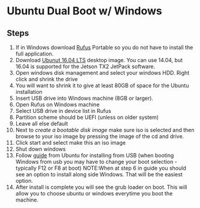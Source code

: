 # Ubuntu Dual Boot w/ Windows

## Steps
1. If in Windows download [Rufus](https://rufus.akeo.ie) Portable so you do not have to install the full application. 
2. Download [Ubunut 16.04 LTS](http://releases.ubuntu.com/16.04/) desktop image. You can use 14.04, but 16.04 is supported for the Jetson TX2 JetPack software.
3. Open windows disk management and select your windows HDD. Right click and shrink the drive
4. You will want to shrink it to give at least 80GB of space for the Ubuntu installation
4. Insert USB drive into Windows machine (8GB or larger).
5. Open Rufus on Windows machine
6. Select USB drive in device list in Rufus
7. Partition scheme should be UEFI (unless on older system)
8. Leave all else default
9. Next to *create a bootable disk image* make sure iso is selected and then browse to your iso image by pressing the image of the cd and drive.
10. Click start and select make this an iso image
11. Shut down windows
12. Follow [guide](https://tutorials.ubuntu.com/tutorial/tutorial-install-ubuntu-desktop#0) from Ubuntu for installing from USB (when booting Windows from usb you may have to change your boot selection - typically F12 or F8 at boot) NOTE:When at step 6 in guide you should see an option to install along side Windows. That will be the easiest option. 
13. After install is complete you will see the grub loader on boot. This will allow you to choose ubuntu or windows everytime you boot the machine. 

